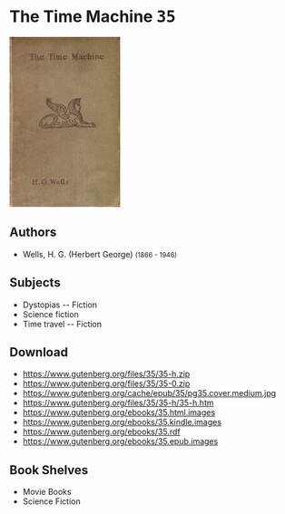# The Time Machine <kbd>35</kbd>

![](./cover.medium.jpg "")

## Authors


 - Wells, H. G. (Herbert George) <small>(1866 - 1946)</small>

## Subjects


 - Dystopias -- Fiction
 - Science fiction
 - Time travel -- Fiction

## Download


 - https://www.gutenberg.org/files/35/35-h.zip
 - https://www.gutenberg.org/files/35/35-0.zip
 - https://www.gutenberg.org/cache/epub/35/pg35.cover.medium.jpg
 - https://www.gutenberg.org/files/35/35-h/35-h.htm
 - https://www.gutenberg.org/ebooks/35.html.images
 - https://www.gutenberg.org/ebooks/35.kindle.images
 - https://www.gutenberg.org/ebooks/35.rdf
 - https://www.gutenberg.org/ebooks/35.epub.images

## Book Shelves


 - Movie Books
 - Science Fiction
